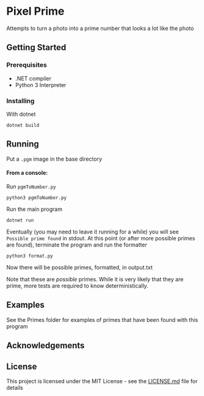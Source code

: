 # Pixel Prime
Attempts to turn a photo into a prime number that looks a lot like the photo

## Getting Started

### Prerequisites

- .NET compiler
- Python 3 Interpreter

### Installing

With dotnet
```
dotnet build
```

## Running

Put a `.pgm` image in the base directory

#### From a console:

Run `pgmToNumber.py`
```
python3 pgmToNumber.py
```

Run the main program
```
dotnet run
```

Eventually (you may need to leave it running for a while) you will see `Possible prime found` in stdout. At this point (or after more possible primes are found), terminate the program and run the formatter

```
python3 format.py
```

Now there will be possible primes, formatted, in output.txt

Note that these are *possible* primes. While it is very likely that they are prime, more tests are required to know deterministically.

## Examples

See the Primes folder for examples of primes that have been found with this program

## Acknowledgements



## License

This project is licensed under the MIT License - see the [LICENSE.md](LICENSE.md) file for details

